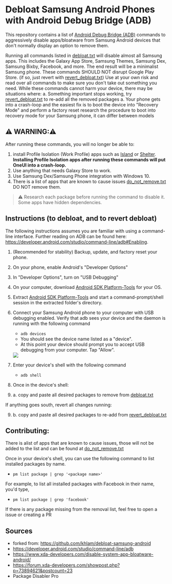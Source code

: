 # Debloat Samsung Android Phones with Android Debug Bridge (ADB)

This repository contains a list of [Android Debug Bridge (ADB)](https://developer.android.com/studio/command-line/adb) commands to aggressively disable apps/bloatware from Samsung Android devices that don't normally display an option to remove them.

Running all commands listed in [debloat.txt](./debloat.txt) will disable almost all Samsung apps.
This includes the Galaxy App Store, Samsung Themes, Samsung Dex, Samsung Bixby, Facebook, and more.
The end result will be a minimalist Samsung phone.
These commands SHOULD NOT disrupt Google Play Store. (if so, just revert with [revert_debloat.txt](./revert_debloat.txt))
Use at your own risk and read over all commands to make sure you don't take out something you need.
While these commands cannot harm your device, there may be situations where:
 a. Something important stops working, try [revert_debloat.txt](./revert_debloat.txt) to re-add all the removed packages
 a. Your phone gets into a crash-loop and the easiest fix is to boot the device into "Recovery Mode" and perform a factory reset research the procedure to boot into recovery mode for your Samsung phone, it can differ between models

## ⚠️ WARNING:⚠️
After running these commands, you will no longer be able to: 
1. install Profile Isolation (Work Profile) apps such as [Island](https://play.google.com/store/apps/details?id=com.oasisfeng.island&hl=en_US) or [Shelter](https://play.google.com/store/apps/details?id=net.typeblog.shelter&hl=en_US). **Installing Profile Isolation apps after running these commands will put OneUI into a crash-loop.**
2. Use anything that needs Galaxy Store to work.
3. Use Samsung Dex/Samsung Phone integration with Windows 10.
4. There is a list of apps that are known to cause issues [do_not_remove.txt](./do_not_remove.txt) DO NOT remove them.

> ⚠️ Research each package before running the command to disable it. Some apps have hidden dependencies.

## Instructions (to debloat, and to revert debloat)
The following instructions assumes you are familiar with using a command-line interface.
Further reading on ADB can be found here: https://developer.android.com/studio/command-line/adb#Enabling.

1. (Recommended for stability) Backup, update, and factory reset your phone.
2. On your phone, enable Android's "Developer Options"
3. In "Developer Options", turn on "USB Debugging"
4. On your computer, download [Android SDK Platform-Tools](https://developer.android.com/studio/releases/platform-tools) for your OS.
5. Extract [Android SDK Platform-Tools](https://developer.android.com/studio/releases/platform-tools) and start a command-prompt/shell session in the extracted folder's directory.
6. Connect your Samsung Android phone to your computer with USB debugging enabled. Verify that adb sees your device and the daemon is running with the following command
    - `adb devices`
    - You should see the device name listed as a "device".
    - At this point your device should prompt you to accept USB debugging from your computer. Tap "Allow". 
    
    <img src="./img/adb_devices.PNG"/>

7. Enter your device's shell with the following command
    - `adb shell`

8. Once in the device's shell: 

9. a. copy and paste all desired packages to remove from [debloat.txt](./debloat.txt)
 
If anything goes south, revert all changes running:
 
9. b. copy and paste all desired packages to re-add from [revert_debloat.txt](./revert_debloat.txt)

 

## Contributing:
There is alist of apps that are known to cause issues, those will not be added to the list and can be found at [do_not_remove.txt](./do_not_remove.txt)

Once in your device's shell, you can use the following command to list installed packages by name.
 - `pm list package | grep '<package name>'`

For example, to list all installed packages with Facebook in their name, you'd type,
 - `pm list package | grep 'facebook'`

If there is any package missing from the removal list, feel free to open a issue or creating a PR

## Sources

- forked from: https://github.com/khlam/debloat-samsung-android
- https://developer.android.com/studio/command-line/adb
- https://www.xda-developers.com/disable-system-app-bloatware-android/
- https://forum.xda-developers.com/showpost.php?p=73894621&postcount=23
- Package Disabler Pro
